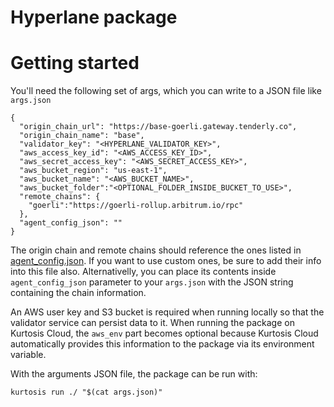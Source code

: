 
Hyperlane package
=================

# Getting started

You'll need the following set of args, which you can write to a JSON file like `args.json`
```
{
  "origin_chain_url": "https://base-goerli.gateway.tenderly.co",
  "origin_chain_name": "base",
  "validator_key": "<HYPERLANE_VALIDATOR_KEY>",
  "aws_access_key_id": "<AWS_ACCESS_KEY_ID>",
  "aws_secret_access_key": "<AWS_SECRET_ACCESS_KEY>",
  "aws_bucket_region": "us-east-1",
  "aws_bucket_name": "<AWS_BUCKET_NAME>",
  "aws_bucket_folder":"<OPTIONAL_FOLDER_INSIDE_BUCKET_TO_USE>",
  "remote_chains": {
    "goerli":"https://goerli-rollup.arbitrum.io/rpc"
  },
  "agent_config_json": ""
}
```

The origin chain and remote chains should reference the ones listed in [agent_config.json](./artifacts/agent_config.json). If you want to use custom ones, be sure to add their info into this file also. Alternativelly, you can place its contents inside `agent_config_json` parameter to your `args.json` with the JSON string containing the chain information.

An AWS user key and S3 bucket is required when running locally so that the validator service can persist data to it. When running the package on Kurtosis Cloud, the `aws_env` part becomes optional because Kurtosis Cloud automatically provides this information to the package via its environment variable.

With the arguments JSON file, the package can be run with:
```
kurtosis run ./ "$(cat args.json)"
```
